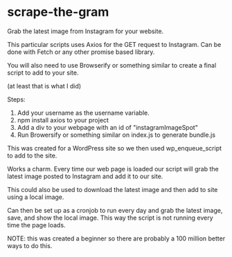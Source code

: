 # scrape-the-gram
Grab the latest image from Instagram for your website.

This particular scripts uses Axios for the GET request to Instagram. Can be done with Fetch or any other promise based library. 

You will also need to use Browserify or something similar to create a final script to add to your site. 

(at least that is what I did)

Steps:

1. Add your username as the username variable.
2. npm install axios to your project
2. Add a div to your webpage with an id of "instagramImageSpot"
3. Run Browersify or something similar on index.js to generate bundle.js

This was created for a WordPress site so we then used wp_enqueue_script to add to the site. 

Works a charm. Every time our web page is loaded our script will grab the latest image posted to Instagram and add it to our site. 

This could also be used to download the latest image and then add to site using a local image. 

Can then be set up as a cronjob to run every day and grab the latest image, save, and show the local image. This way the script is not running every time the page loads. 

NOTE: this was created a beginner so there are probably a 100 million better ways to do this.
